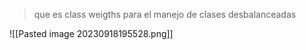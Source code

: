 > que es class weigths para el manejo de clases desbalanceadas

![[Pasted image 20230918195528.png]]

